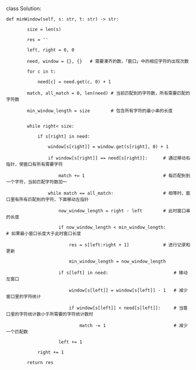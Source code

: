 class Solution:

    def minWindow(self, s: str, t: str) -> str:

            size = len(s)

            res = ''

            left, right = 0, 0

            need, window = {}, {}   # 需要凑齐的数，「窗口」中的相应字符的出现次数

            for c in t:

                need[c] = need.get(c, 0) + 1

            match, all_match = 0, len(need) # 当前匹配到的字符数，所有需要匹配的字符数

            min_window_length = size        # 包含所有字符的最小串的长度


            while right< size:

                if s[right] in need:

                    window[s[right]] = window.get(s[right], 0) + 1

                    if window[s[right]] == need[s[right]]:      # 通过移动右指针，使窗口有所有需要字符

                        match += 1                              # 每匹配到到一个字符，当前匹配字符数加一

                    while match == all_match:                   # 相等时，窗口里有所有匹配到的字符，下面移动左指针

                        now_window_length = right - left        # 此时窗口串的长度

                        if now_window_length < min_window_length:         # 如果最小窗口长度大于此时窗口长度

                            res = s[left:right + 1]             # 进行记录和更新

                            min_window_length = now_window_length

                        if s[left] in need:                         # 移动左窗口

                            window[s[left]] = window[s[left]] - 1   # 减少窗口里的字符统计

                            if window[s[left]] < need[s[left]]:     # 当窗口里的字符统计数小于所需要的字符统计数时

                                match -= 1                          # 减少一个匹配数

                        left += 1

                right += 1

            return res

